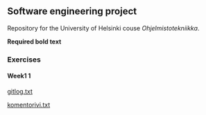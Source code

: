 ## Software engineering project

Repository for the University of Helsinki couse *Ohjelmistotekniikka*.

**Required bold text**

### Exercises
#### Week1 1

[gitlog.txt](https://github.com/kluopaja/ot-harjoitustyo/blob/master/laskarit/viikko1/gitlog.txt)

[komentorivi.txt](https://github.com/kluopaja/ot-harjoitustyo/blob/master/laskarit/viikko1/komentorivi.txt)
